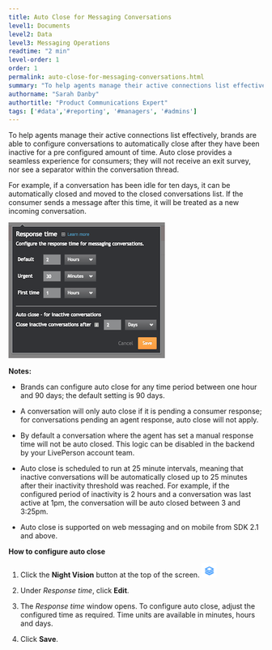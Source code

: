 ```yaml
---
title: Auto Close for Messaging Conversations
level1: Documents
level2: Data
level3: Messaging Operations
readtime: "2 min"
level-order: 1
order: 1
permalink: auto-close-for-messaging-conversations.html
summary: "To help agents manage their active connections list effectively, brands are able to configure conversations to automatically close after they have been inactive for a pre configured amount of time."
authorname: "Sarah Danby"
authortitle: "Product Communications Expert"
tags: ['#data','#reporting', '#managers', '#admins']
---
```


To help agents manage their active connections list effectively, brands are able to configure conversations to automatically close after they have been inactive for a pre configured amount of time. Auto close provides a seamless experience for consumers; they will not receive an exit survey, nor see a separator within the conversation thread.

For example, if a conversation has been idle for ten days, it can be automatically closed and moved to the closed conversations list. If the consumer sends a message after this time, it will be treated as a new incoming conversation.  

![image alt text](img/autoclose.png)

**Notes:**

* Brands can configure auto close for any time period between one hour and 90 days; the default setting is 90 days.

* A conversation will only auto close if it is pending a consumer response; for conversations pending an agent response, auto close will not apply.

* By default a conversation where the agent has set a manual response time will not be auto closed. This logic can be disabled in the backend by your LivePerson account team.

* Auto close is scheduled to run at 25 minute intervals, meaning that inactive conversations will be automatically closed up to 25 minutes after their inactivity threshold was reached. For example, if the configured period of inactivity is 2 hours and a conversation was last active at 1pm, the conversation will be auto closed between 3 and 3:25pm.  

* Auto close is supported on web messaging and on mobile from SDK 2.1 and above.

**How to configure auto close**

1. Click the **Night Vision** button at the top of the screen. ![image alt text](nightvision.png)

2. Under *Response time*, click **Edit**.

3. The *Response time* window opens. To configure auto close, adjust the configured time as required. Time units are available in minutes, hours and days.

4. Click **Save**.
